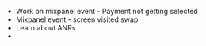 - Work on mixpanel event - Payment not getting selected
- Mixpanel event - screen visited swap 
- Learn about ANRs
- 